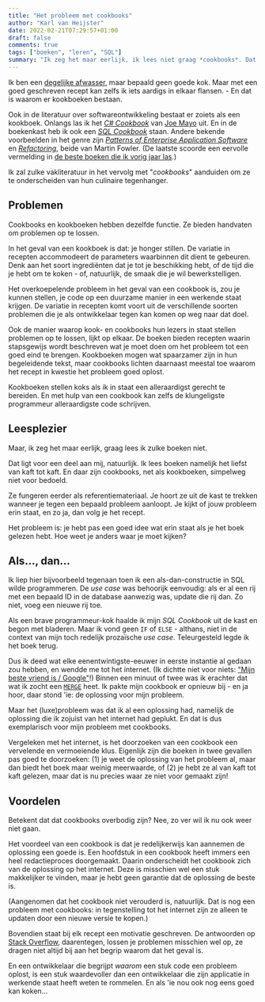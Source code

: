 ```yaml
---
title: "Het probleem met cookbooks"
author: "Karl van Heijster"
date: 2022-02-21T07:29:57+01:00
draft: false
comments: true
tags: ["boeken", "leren", "SQL"]
summary: "Ik zeg het maar eerlijk, ik lees niet graag *cookbooks*. Dat ligt voor een deel aan mij, natuurlijk. Ik lees boeken namelijk het liefst van kaft tot kaft. En daar zijn cookbooks simpelweg niet voor bedoeld. Ze fungeren eerder als referentiemateriaal. Je hoort ze uit de kast te trekken wanneer je tegen een bepaald probleem aanloopt. Het probleem is: je hebt pas een goed idee wat erin staat als je het boek gelezen hebt. Hoe weet je anders waar je moet kijken?"
---
```


Ik ben een [degelijke afwasser](/blog/21/11/schorseneren-en-software-architectuur/), maar bepaald geen goede kok. Maar met een goed geschreven recept kan zelfs ik iets aardigs in elkaar flansen. - En dat is waarom er kookboeken bestaan.


Ook in de literatuur over softwareontwikkeling bestaat er zoiets als een kookboek. Onlangs las ik het [*C# Cookbook*](https://www.oreilly.com/library/view/c-cookbook/9781492093688/) van [Joe Mayo](https://github.com/JoeMayo) uit. En in de boekenkast heb ik ook een [*SQL Cookbook*](https://www.oreilly.com/library/view/sql-cookbook-2nd/9781492077435/) staan. Andere bekende voorbeelden in het genre zijn [*Patterns of Enterprise Application Software*](https://martinfowler.com/books/eaa.html) en [*Refactoring*](https://martinfowler.com/books/refactoring.html), beide van Martin Fowler. (De laatste scoorde een eervolle vermelding in [de beste boeken die ik vorig jaar las](/blog/21/12/de-beste-boeken-over-software-ontwikkeling-die-ik-in-2021-las/).)


Ik zal zulke vakliteratuur in het vervolg met "*cookbooks*" aanduiden om ze te onderscheiden van hun culinaire tegenhanger.


## Problemen


Cookbooks en kookboeken hebben dezelfde functie. Ze bieden handvaten om problemen op te lossen.


In het geval van een kookboek is dat: je honger stillen. De variatie in recepten accommodeert de parameters waarbinnen dit dient te gebeuren. Denk aan het soort ingrediënten dat je tot je beschikking hebt, of de tijd die je hebt om te koken - of, natuurlijk, de smaak die je wil bewerkstelligen. 


Het overkoepelende probleem in het geval van een cookbook is, zou je kunnen stellen, je code op een duurzame manier in een werkende staat krijgen. De variatie in recepten komt voort uit de verschillende soorten problemen die je als ontwikkelaar tegen kan komen op weg naar dat doel. 


Ook de manier waarop kook- en cookbooks hun lezers in staat stellen problemen op te lossen, lijkt op elkaar. De boeken bieden recepten waarin stapsgewijs wordt beschreven wat je moet doen om het probleem tot een goed eind te brengen. Kookboeken mogen wat spaarzamer zijn in hun begeleidende tekst, maar cookbooks lichten daarnaast meestal toe waarom het recept in kwestie het probleem goed oplost.


Kookboeken stellen koks als ik in staat een alleraardigst gerecht te bereiden. En met hulp van een cookbook kan zelfs de klungeligste programmeur alleraardigste code schrijven.


## Leesplezier


Maar, ik zeg het maar eerlijk, graag lees ik zulke boeken niet. 


Dat ligt voor een deel aan mij, natuurlijk. Ik lees boeken namelijk het liefst van kaft tot kaft. En daar zijn cookbooks, net als kookboeken, simpelweg niet voor bedoeld. 


Ze fungeren eerder als referentiemateriaal. Je hoort ze uit de kast te trekken wanneer je tegen een bepaald probleem aanloopt. Je kijkt of jouw probleem erin staat, en zo ja, dan volg je het recept.


Het probleem is: je hebt pas een goed idee wat erin staat als je het boek gelezen hebt. Hoe weet je anders waar je moet kijken?


## Als..., dan...


Ik liep hier bijvoorbeeld tegenaan toen ik een als-dan-constructie in SQL wilde programmeren. De *use case* was behoorijk eenvoudig: als er al een rij met een bepaald ID in de database aanwezig was, update die rij dan. Zo niet, voeg een nieuwe rij toe.


Als een brave programmeur-kok haalde ik mijn *SQL Cookbook* uit de kast en begon met bladeren. Maar ik vond geen `IF` of `ELSE` - althans, niet in de context van mijn toch redelijk prozaïsche *use case*. Teleurgesteld legde ik het boek terug. 


Dus ik deed wat elke eenentwintigste-eeuwer in eerste instantie al gedaan zou hebben, en wendde me tot het internet. (Ik dichtte niet voor niets: ["Mijn beste vriend is / Google"](/blog/21/09/vijf-plus-een-haikus-over-software-ontwikkeling/)!) Binnen een minuut of twee was ik erachter dat wat ik zocht een [`MERGE`](https://www.sqlshack.com/understanding-the-sql-merge-statement/) heet. Ik pakte mijn cookbook er opnieuw bij - en ja hoor, daar stond 'ie: de oplossing voor mijn probleem. 


Maar het (luxe)probleem was dat ik al een oplossing had, namelijk de oplossing die ik zojuist van het internet had geplukt. En dat is dus exemplarisch voor mijn probleem met cookbooks. 


Vergeleken met het internet, is het doorzoeken van een cookbook een vervelende en vermoeiende klus. Eigenlijk zijn die boeken in twee gevallen pas goed te doorzoeken: (1) je weet de oplossing van het probleem al, maar dan biedt het boek maar weinig meerwaarde, of (2) je hebt ze al van kaft tot kaft gelezen, maar dat is nu precies waar ze niet voor gemaakt zijn!


## Voordelen


Betekent dat dat cookbooks overbodig zijn? Nee, zo ver wil ik nu ook weer niet gaan. 


Het voordeel van een cookbook is dat je redelijkerwijs kan aannemen de oplossing een goede is. Een hoofdstuk in een cookbook heeft immers een heel redactieproces doorgemaakt. Daarin onderscheidt het cookbook zich van de oplossing op het internet. Deze is misschien wel een stuk makkelijker te vinden, maar je hebt geen garantie dat de oplossing de beste is. 


(Aangenomen dat het cookbook niet verouderd is, natuurlijk. Dat is nog een probleem met cookbooks: in tegenstelling tot het internet zijn ze alleen te updaten door een nieuwe versie te kopen.)


Bovendien staat bij elk recept een motivatie geschreven. De antwoorden op [Stack Overflow](https://stackoverflow.com/), daarentegen, lossen je problemen misschien wel op, ze dragen niet altijd bij aan het begrip waarom dat het geval is.  


En een ontwikkelaar die begrijpt *waarom* een stuk code een probleem oplost, is een stuk waardevoller dan een ontwikkelaar die zijn applicatie in werkende staat heeft weten te rommelen. En als 'ie nou ook nog eens goed kan koken...

